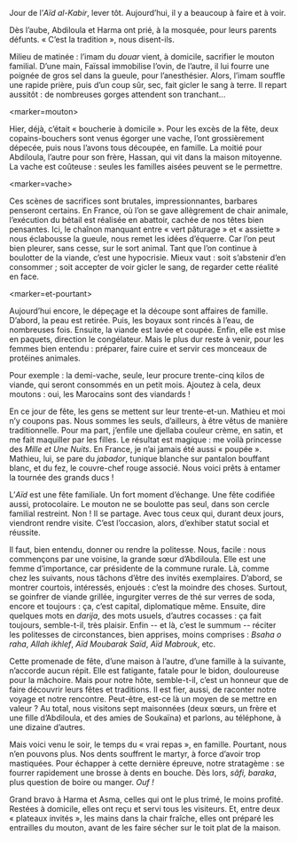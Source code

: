 ﻿Jour de l’*Aïd al-Kabir*, lever tôt.
Aujourd’hui, il y a beaucoup à faire et à voir.

Dès l’aube, Abdiloula et Harma ont prié, à la mosquée, pour leurs parents défunts.
« C’est la tradition », nous disent-ils.

Milieu de matinée : l’imam du *douar* vient, à domicile, sacrifier le mouton familial.
D’une main, Faïssal immobilise l’ovin, de l’autre, il lui fourre une poignée de gros sel dans la gueule, pour l’anesthésier.
Alors, l’imam souffle une rapide prière, puis d’un coup sûr, sec, fait gicler le sang à terre.
Il repart aussitôt : de nombreuses gorges attendent son tranchant...

<marker=mouton>

Hier, déjà, c’était « boucherie à domicile ».
Pour les excès de la fête, deux copains-bouchers sont venus égorger une vache, l’ont grossièrement dépecée, puis nous l’avons tous découpée, en famille.
La moitié pour Abdiloula, l’autre pour son frère, Hassan, qui vit dans la maison mitoyenne.
La vache est coûteuse : seules les familles aisées peuvent se le permettre.

<marker=vache>

Ces scènes de sacrifices sont brutales, impressionnantes, barbares penseront certains.
En France, où l’on se gave allègrement de chair animale, l’exécution du bétail est réalisée en abattoir, cachée de nos têtes bien pensantes.
Ici, le chaînon manquant entre « vert pâturage » et « assiette » nous éclabousse la gueule, nous remet les idées d’équerre.
Car l’on peut bien pleurer, sans cesse, sur le sort animal.
Tant que l’on continue à boulotter de la viande, c’est une hypocrisie.
Mieux vaut : soit s’abstenir d’en consommer ; soit accepter de voir gicler le sang, de regarder cette réalité en face.

<marker=et-pourtant>

Aujourd’hui encore, le dépeçage et la découpe sont affaires de famille.
D’abord, la peau est retirée.
Puis, les boyaux sont rincés à l’eau, de nombreuses fois.
Ensuite, la viande est lavée et coupée.
Enfin, elle est mise en paquets, direction le congélateur.
Mais le plus dur reste à venir, pour les femmes bien entendu : préparer, faire cuire et servir ces monceaux de protéines animales.

Pour exemple : la demi-vache, seule, leur procure trente-cinq kilos de viande, qui seront consommés en un petit mois.
Ajoutez à cela, deux moutons : oui, les Marocains sont des viandards !

En ce jour de fête, les gens se mettent sur leur trente-et-un.
Mathieu et moi n’y coupons pas.
Nous sommes les seuls, d’ailleurs, à être vêtus de manière traditionnelle.
Pour ma part, j’enfile une djellaba couleur crème, en satin, et me fait maquiller par les filles.
Le résultat est magique : me voilà princesse des *Mille et Une Nuits*.
En France, je n’ai jamais été aussi « poupée ».
Mathieu, lui, se pare du *jabador*, tunique blanche sur pantalon bouffant blanc, et du fez, le couvre-chef rouge associé.
Nous voici prêts à entamer la tournée des grands ducs !

L’*Aïd* est une fête familiale. Un fort moment d’échange. Une fête codifiée aussi, protocolaire.
Le mouton ne se boulotte pas seul, dans son cercle familial restreint.
Non ! Il se partage.
Avec tous ceux qui, durant deux jours, viendront rendre visite.
C’est l’occasion, alors, d’exhiber statut social et réussite.

Il faut, bien entendu, donner ou rendre la politesse.
Nous, facile : nous commençons par une voisine, la grande sœur d’Abdiloula.
Elle est une femme d’importance, car présidente de la commune rurale.
Là, comme chez les suivants, nous tâchons d’être des invités exemplaires.
D’abord, se montrer courtois, intéressés, enjoués : c’est la moindre des choses.
Surtout, se goinfrer de viande grillée, ingurgiter verres de thé sur verres de soda, encore et toujours : ça, c’est capital, diplomatique même.
Ensuite, dire quelques mots en *darija*, des mots usuels, d’autres cocasses : ça fait toujours, semble-t-il, très plaisir.
Enfin -- et là, c’est le summum -- réciter les politesses de circonstances, bien apprises, moins comprises : *Bsaha o raha*, *Allah ikhlef*, *Aïd Moubarak Saïd*, *Aïd Mabrouk*, etc.

Cette promenade de fête, d’une maison à l’autre, d’une famille à la suivante, n’accorde aucun répit.
Elle est fatigante, fatale pour le bidon, douloureuse pour la mâchoire.
Mais pour notre hôte, semble-t-il, c’est un honneur que de faire découvrir leurs fêtes et traditions.
Il est fier, aussi, de raconter notre voyage et notre rencontre.
Peut-être, est-ce là un moyen de se mettre en valeur ?
Au total, nous visitons sept maisonnées (deux sœurs, un frère et une fille d’Abdiloula, et des amies de Soukaïna) et parlons, au téléphone, à une dizaine d’autres.

Mais voici venu le soir, le temps du « vrai repas », en famille.
Pourtant, nous n’en pouvons plus.
Nos dents souffrent le martyr, à force d’avoir trop mastiquées.
Pour échapper à cette dernière épreuve, notre stratagème : se fourrer rapidement une brosse à dents en bouche.
Dès lors, *sâfi, baraka*, plus question de boire ou manger. *Ouf !*

Grand bravo à Harma et Asma, celles qui ont le plus trimé, le moins profité.
Restées à domicile, elles ont reçu et servi tous les visiteurs.
Et, entre deux « plateaux invités », les mains dans la chair fraîche, elles ont préparé les entrailles du mouton, avant de les faire sécher sur le toit plat de la maison.
